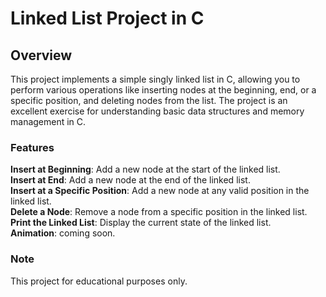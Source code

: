 <h1>Linked List Project in C</h1>
<h2>Overview</h2>
This project implements a simple singly linked list in C, allowing you to perform various operations like inserting nodes at the beginning, end, or a specific position, and deleting nodes from the list. The project is an excellent exercise for understanding basic data structures and memory management in C.

<h3>Features</h3>
<strong>Insert at Beginning</strong>: Add a new node at the start of the linked list.<br/>
<strong>Insert at End</strong>: Add a new node at the end of the linked list.<br/>
<strong>Insert at a Specific Position</strong>: Add a new node at any valid position in the linked list.<br/>
<strong>Delete a Node</strong>: Remove a node from a specific position in the linked list.<br/>
<strong>Print the Linked List</strong>: Display the current state of the linked list.<br/>
<strong>Animation</strong>: coming soon.

<h3>Note</h3>
This project for educational purposes only.
